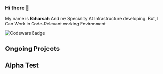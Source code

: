 ### Hi there 👋


My name is **Baharsah** And my Speciality At Infrastructure developing.
But, I Can Work in Code-Relevant working Environment.

![Codewars Badge](https://www.codewars.com/users/baharsah/badges/large)

## Ongoing Projects




## Alpha Test








